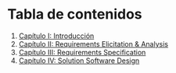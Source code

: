 # Tabla de contenidos

<ol>
  <li>
    <a href="https://github.com/XForce-IOt/upc-pre-202401-si572-WS71-XForce-report/blob/develop/Cap%C3%ADtulo_I_Introducci%C3%B3n.md">Capítulo I: Introducción</a>
  </li>
  <li>
    <a href="https://github.com/XForce-IOt/upc-pre-202401-si572-WS71-XForce-report/blob/develop/Cap%C3%ADtulo_II_Requirements_Elicitation_And_Analysis.md">Capítulo II: Requirements Elicitation & Analysis</a>
  </li>
  <li>
    <a href="https://github.com/XForce-IOt/upc-pre-202401-si572-WS71-XForce-report/blob/develop/Cap%C3%ADtulo_III_Requirements_Specification.md">Capítulo III: Requirements Specification</a>
  </li>
  <li>
    <a href="https://github.com/XForce-IOt/upc-pre-202401-si572-WS71-XForce-report/blob/develop/Cap%C3%ADtilo_IV_Solution_Software_Design.md">Capítulo IV: Solution Software Design</a>
  </li>
</ol>
